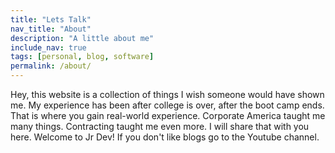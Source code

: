 ```yaml
---
title: "Lets Talk"
nav_title: "About"
description: "A little about me"
include_nav: true
tags: [personal, blog, software]
permalink: /about/
---
```


Hey, this website is a collection of things I wish someone would have shown me. My experience has been after college is over, after the boot camp ends. That is where you gain real-world experience. Corporate America taught me many things. Contracting taught me even more. I will share that with you here. Welcome to Jr Dev! If you don't like blogs go to the Youtube channel.







